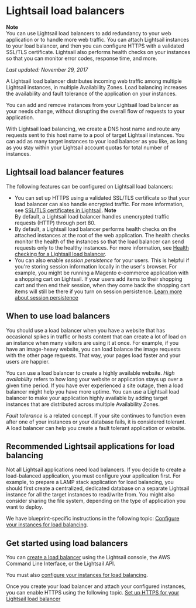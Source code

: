 # Lightsail load balancers<a name="understanding-lightsail-load-balancers"></a>

**Note**  
You can use Lightsail load balancers to add redundancy to your web application or to handle more web traffic\. You can attach Lightsail instances to your load balancer, and then you can configure HTTPS with a validated SSL/TLS certificate\. Lightsail also performs health checks on your instances so that you can monitor error codes, response time, and more\.

 *Last updated: November 29, 2017* 

A Lightsail load balancer distributes incoming web traffic among multiple Lightsail instances, in multiple Availability Zones\. Load balancing increases the availability and fault tolerance of the application on your instances\.

You can add and remove instances from your Lightsail load balancer as your needs change, without disrupting the overall flow of requests to your application\.

With Lightsail load balancing, we create a DNS host name and route any requests sent to this host name to a pool of target Lightsail instances\. You can add as many target instances to your load balancer as you like, as long as you stay within your Lightsail account quotas for total number of instances\.

## Lightsail load balancer features<a name="lightsail-load-balancer-features"></a>

The following features can be configured on Lightsail load balancers:
+ You can set up HTTPS using a validated SSL/TLS certificate so that your load balancer can also handle encrypted traffic\. For more information, see [SSL/TLS certificates in Lightsail](understanding-tls-ssl-certificates-in-lightsail-https.md)\.
**Note**  
By default, a Lightsail load balancer handles unencrypted traffic requests \(HTTP\) through port 80\.
+ By default, a Lightsail load balancer performs health checks on the attached instances at the root of the web application\. The health checks monitor the health of the instances so that the load balancer can send requests only to the healthy instances\. For more information, see [Health checking for a Lightsail load balancer](understanding-lightsail-load-balancer-health-checking.md)\.
+ You can also enable *session persistence* for your users\. This is helpful if you're storing session information locally in the user's browser\. For example, you might be running a Magento e\-commerce application with a shopping cart on Lightsail\. If your users add items to their shopping cart and then end their session, when they come back the shopping cart items will still be there if you turn on session persistence\. [Learn more about session persistence](enable-session-stickiness-persistence-or-change-cookie-duration.md)

## When to use load balancers<a name="when-to-use-lightsail-load-balancers"></a>

You should use a load balancer when you have a website that has occasional spikes in traffic or hosts content that can create a lot of load on an instance when many visitors are using it at once\. For example, if you have an image\-heavy website, you can load balance the image requests with the other page requests\. That way, your pages load faster and your users are happier\.

You can use a load balancer to create a highly available website\. *High availability* refers to how long your website or application stays up over a given time period\. If you have ever experienced a site outage, then a load balancer might help you have more uptime\. You can use a Lightsail load balancer to make your application highly available by adding target instances that are distributed across multiple Availability Zones\.

*Fault tolerance* is a related concept\. If your site continues to function even after one of your instances or your database fails, it is considered tolerant\. A load balancer can help you create a fault tolerant application or website\.

## Recommended Lightsail applications for load balancing<a name="which-applications-are-good-for-load-balancing"></a>

Not all Lightsail applications need load balancers\. If you decide to create a load\-balanced application, you must configure your application first\. For example, to prepare a LAMP stack application for load balancing, you should first create a centralized, dedicated database on a separate Lightsail instance for all the target instances to read/write from\. You might also consider sharing the file system, depending on the type of application you want to deploy\.

We have blueprint\-specific instructions in the following topic: [Configure your instances for load balancing](configure-lightsail-instances-for-load-balancing.md)\.

## Get started using load balancers<a name="get-started-using-lightsail-load-balancers"></a>

You can [create a load balancer](create-lightsail-load-balancer-and-attach-lightsail-instances.md) using the Lightsail console, the AWS Command Line Interface, or the Lightsail API\.

You must also [configure your instances for load balancing](configure-lightsail-instances-for-load-balancing.md)\.

Once you create your load balancer and attach your configured instances, you can enable HTTPS using the following topic\. [Set up HTTPS for your Lightsail load balancer](create-tls-ssl-certificate-and-attach-to-lightsail-load-balancer-https.md)